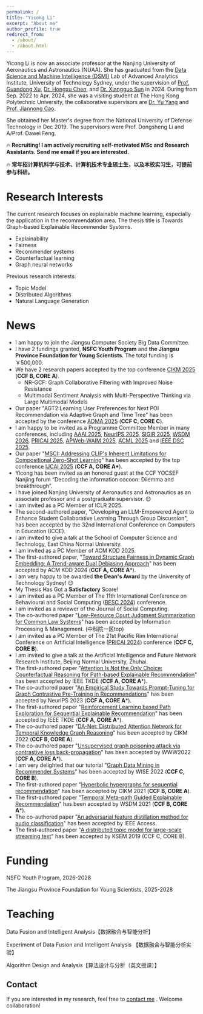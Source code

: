 ```yaml
---
permalink: /
title: "Yicong Li"
excerpt: "About me"
author_profile: true
redirect_from: 
  - /about/
  - /about.html
---
```


Yicong Li is now an associate professor at the Nanjing University of Aeronautics and Astronautics (NUAA). She has graduated from the [Data Science and Machine Intelligence (DSMI)](http://dsmi.tech/) Lab of Advanced Analytics Institute, University of Technology Sydney, under the supervision of [Prof. Guandong Xu](https://scholar.google.com/citations?user=kcrdCq4AAAAJ&hl=en), [Dr. Hongxu Chen](https://scholar.google.com/citations?user=W3CtDGQAAAAJ&hl=en), and [Dr. Xiangguo Sun](https://scholar.google.com/citations?hl=zh-TW&user=rKfYQwEAAAAJ&view_op=list_works&sortby=pubdate) in 2024. During from Sep. 2022 to Apr. 2024, she was a visiting student at The Hong Kong Polytechnic University, the collaborative supervisors are [Dr. Yu Yang](https://scholar.google.com/citations?user=Gk07OsAAAAAJ&hl=zh-CN) and [Prof. Jiannong Cao](https://scholar.google.com/citations?user=q2jH-3sAAAAJ&hl=zh-CN).

She obtained her Master's degree from the National University of Defense Technology in Dec 2019. The supervisors were Prof. Dongsheng Li and A/Prof. Dawei Feng.


<!--
$$\textcolor{red}{Recurting!\space I\space am\space actively\space recruiting\space self-motivated\space MSc\space and\space Research\space Assistants.\space Send\space me\space an\space email\space if\space you\space are\space interested.}$$
-->

🔥	**Recruiting! I am actively recruiting self-motivated MSc and Research Assistants. Send me email if you are interested.**

🔥	**常年招计算机科学与技术、计算机技术专业硕士生，以及本校实习生，可提前参与科研。**

Research Interests
======

The current research focuses on explainable machine learning, especially the application in the recommendation area. The thesis title is Towards Graph-based Explainable Recommender Systems.

- Explainability
- Fairness
- Recommender systems
- Counterfactual learning
- Graph neural networks

Previous research interests:

- Topic Model
- Distributed Algorithms
- Natural Language Generation

News
======
- I am happy to join the Jiangsu Computer Society Big Data Committee.
- I have 2 fundings granted, **NSFC Youth Program** and **the Jiangsu Province Foundation for Young Scientists**. The total funding is ￥500,000.
- We have 2 research papers accepted by the top conference [CIKM 2025](https://cikm2025.org/) (**CCF B, CORE A**).
  * NR-GCF: Graph Collaborative Filtering with Improved Noise Resistance
  * Multimodal Sentiment Analysis with Multi-Perspective Thinking via Large Multimodal Models
- Our paper "AGT2:Learning User Preferences for Next POI Recommendation via Adaptive Graph and Time Tree" has been accepted by the conference [ADMA 2025](https://adma2025.github.io/) (**CCF C, CORE C**).
- I am happy to be invited as a Programme Committee Member in many conferences, including [AAAI 2025](https://aaai.org/conference/aaai/aaai-26/), [NeurIPS 2025](https://neurips.cc/), [SIGIR 2025](https://sigir2025.dei.unipd.it/), [WSDM 2026](https://wsdm-conference.org/2026/), [PRICAI 2025](https://www.pricai.org/2025/), [APWeb-WAIM 2025](https://apweb2025.sau.edu.cn/index.html), [ACML 2025](https://www.acml-conf.org/2025/) and [IEEE DSC 2025](http://dsc.pcl.ac.cn/2025/index.html).
- Our paper "[MSCI: Addressing CLIP's Inherent Limitations for Compositional Zero-Shot Learning](https://arxiv.org/pdf/2505.10289)" has been accepted by the top conference [IJCAI 2025](https://2025.ijcai.org/) (**CCF A, CORE A\***).
- Yicong has been invited as an honored guest at the CCF YOCSEF Nanjing forum “Decoding the information cocoon: Dilemma and breakthrough”.
- I have joined Nanjing University of Aeronautics and Astronautics as an associate professor and a postgraduate supervisor. 😊	
- I am invited as a PC Member of ICLR 2025.
- The second-authored paper, "Developing an LLM-Empowered Agent to Enhance Student Collaborative Learning Through Group Discussion", has been accepted by the 32nd International Conference on Computers in Education (ICCE).
- I am invited to give a talk at the School of Computer Science and Technology, East China Normal University.
- I am invited as a PC Member of ACM KDD 2025.
- The first-authored paper, "[Toward Structure Fairness in Dynamic Graph Embedding: A Trend-aware Dual Debiasing Approach](https://arxiv.org/abs/2406.13201.pdf)" has been accepted by ACM KDD 2024 (**CCF A, CORE A***).
- I am very happy to be awarded **the Dean's Award** by the University of Technology Sydney! 😊
- My Thesis Has Got a **Satisfactory** Score!
- I am invited as a PC Member of The 11th International Conference on Behavioural and Social Computing ([BESC 2024](http://besc-conf.org/2024/)) conference.
- I am invited as a reviewer of the Journal of Social Computing.
- The co-authored paper "[Low-Resource Court Judgment Summarization for Common Law Systems](https://arxiv.org/pdf/2403.04454)" has been accepted by Information Processing & Management. (中科院一区top)
- I am invited as a PC Member of The 21st Pacific Rim International Conference on Artificial Intelligence ([PRICAI 2024](https://www.pricai.org/2024/)) conference (**CCF C, CORE B**).
- I am invited to give a talk at the Artificial Intelligence and Future Network Research Institute, Beijing Normal University, Zhuhai.
- The first-authored paper "[Attention Is Not the Only Choice: Counterfactual Reasoning for Path-based Explainable Recommendation](https://arxiv.org/pdf/2401.05744.pdf)" has been accepted by IEEE TKDE (**CCF A, CORE A***).
- The co-authored paper "[An Empirical Study Towards Prompt-Tuning for Graph Contrastive Pre-Training in Recommendations](https://neurips.cc/virtual/2023/poster/71323)" has been accepted by NeurIPS 2023 (**CCF A, CORE A***).
- The first-authored paper "[Reinforcement Learning based Path Exploration for Sequential Explainable Recommendation](https://scholar.google.com/citations?view_op=view_citation&hl=zh-CN&user=a-uKBooAAAAJ&sortby=pubdate&citation_for_view=a-uKBooAAAAJ:YOwf2qJgpHMC)" has been accepted by IEEE TKDE (**CCF A, CORE A***).
- The co-authored paper "[DA-Net: Distributed Attention Network for Temporal Knowledge Graph Reasoning](https://dl.acm.org/doi/abs/10.1145/3511808.3557280)" has been accepted by CIKM 2022 (**CCF B, CORE A**).
- The co-authored paper "[Unsupervised graph poisoning attack via contrastive loss back-propagation](https://dl.acm.org/doi/fullHtml/10.1145/3485447.3512179)" has been accepted by WWW2022 (**CCF A, CORE A***).
- I am very delighted that our tutorial "[Graph Data Mining in Recommender Systems](https://link.springer.com/chapter/10.1007/978-3-030-91560-5_36)" has been accepted by WISE 2022 (**CCF C, CORE B**).
- The first-authored paper "[Hyperbolic hypergraphs for sequential recommendation](https://dl.acm.org/doi/abs/10.1145/3459637.3482351)" has been accepted by CIKM 2021 (**CCF B, CORE A**).
- The first-authored paper "[Temporal Meta-path Guided Explainable Recommendation](https://dl.acm.org/doi/10.1145/3437963.3441762)" has been accepted by WSDM 2021 (**CCF B, CORE A***).
- The co-authored paper "[An adversarial feature distillation method for audio classification](https://ieeexplore.ieee.org/stamp/stamp.jsp?arnumber=8778636)" has been accepted by IEEE Access. 
- The first-authored paper "[A distributed topic model for large-scale streaming text](https://link.springer.com/chapter/10.1007/978-3-030-29563-9_4)" has been accepted by KSEM 2019 (CCF C, CORE B).

Funding
======
NSFC Youth Program, 2026-2028

The Jiangsu Province Foundation for Young Scientists, 2025-2028

Teaching
======
Data Fusion and Intelligent Analysis【数据融合与智能分析】

Experiment of Data Fusion and Intelligent Analysis 【数据融合与智能分析实验】

Algorithm Design and Analysis【算法设计与分析（英文授课）】

Contact
------
If you are interested in my research, feel free to [contact me](mailto:liyicong123@outlook.com) . Welcome collaboration!
